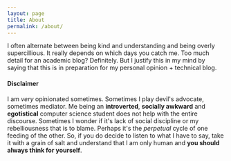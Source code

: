 ```yaml
---
layout: page
title: About
permalink: /about/
---
```


I often alternate between being kind and understanding and being overly supercillious. It really depends on which days you catch me. Too much detail for an academic blog? Definitely. But I justify this in my mind by saying that this is in preparation for my personal opinion + technical blog. 

#### Disclaimer

I am *very* opinionated sometimes. Sometimes I play devil's advocate, sometimes mediator. Me being an __introverted__, __socially awkward__ and __egotistical__ computer science student does not help with the entire discourse. Sometimes I wonder if it's lack of social discipline or my rebelliousness that is to blame. Perhaps it's the *perpetual* cycle of one feeding of the other. So, if you do decide to listen to what I have to say, take it with a grain of salt and understand that I am only human and __you should always think for yourself__. 